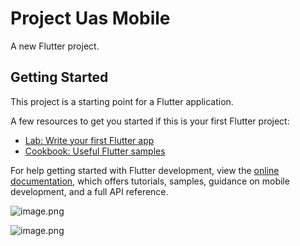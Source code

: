 # Project Uas Mobile

A new Flutter project.

## Getting Started

This project is a starting point for a Flutter application.

A few resources to get you started if this is your first Flutter project:

- [Lab: Write your first Flutter app](https://docs.flutter.dev/get-started/codelab)
- [Cookbook: Useful Flutter samples](https://docs.flutter.dev/cookbook)

For help getting started with Flutter development, view the
[online documentation](https://docs.flutter.dev/), which offers tutorials,
samples, guidance on mobile development, and a full API reference.


![image.png]( https://i.postimg.cc/W4ZBRgkt/screenshot-8.png )

![image.png](https://i.postimg.cc/Zn82GK6d/screenshot-9.png) 
